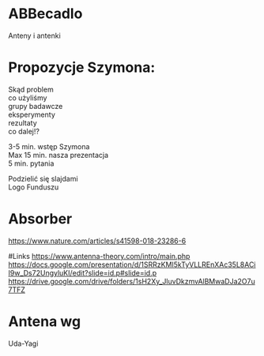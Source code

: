# ABBecadlo
Anteny i antenki


# Propozycje Szymona:

Skąd problem\
co użyliśmy\
grupy badawcze\
eksperymenty\
rezultaty\
co dalej!?

3-5 min. wstęp Szymona\
Max 15 min. nasza prezentacja\
5 min. pytania

Podzielić się slajdami\
Logo Funduszu


# Absorber
https://www.nature.com/articles/s41598-018-23286-6

#Links
https://www.antenna-theory.com/intro/main.php
https://docs.google.com/presentation/d/1SRRzKMI5kTyVLLREnXAc35L8ACiI9w_Ds72UngyluKI/edit?slide=id.p#slide=id.p
https://drive.google.com/drive/folders/1sH2Xy_JluvDkzmvAlBMwaDJa2O7u7TFZ

# Antena wg
Uda-Yagi
